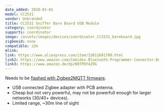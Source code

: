 ```yaml
---
date_added: 2020-01-01
model: CC2531
vendor: Unbranded
title: CC2531 Sniffer Bare Board USB Module
category: coordinator
supports: coordinator
image: /assets/images/devices/coordinator_CC2531_bareboard.jpg
zigbeeid: none
compatible: z2m
mlink: 
link: https://www.aliexpress.com/item/33011691700.html
link2: https://www.amazon.com/Comidox-Bluetooth-Programmer-Connector-Downloader/dp/B07KW1N1MR
link3: https://www.amazon.de/dp/B07P8Y4Z9G
---
```

Needs to be [flashed with Zigbee2MQTT firmware](https://www.zigbee2mqtt.io/getting_started/flashing_the_cc2531.html). 

- USB connected Zigbee adapter with PCB antenna.
- Cheap but not very powerful, may not be powerfull enough for larger networks (30/40+ devices).
- Limited range, ~30m line of sight
